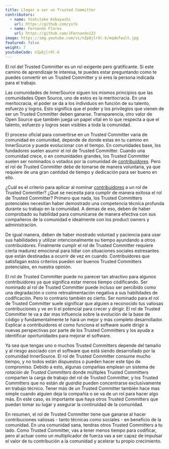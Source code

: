 ```yaml
---
title: Llegar a ser un Trusted Committer
contributors:
  - name: Yoshitake Kobayashi
    url: https://github.com/ystk
  - name: Fernando Flores
    url: https://github.com/JFernando122
image: https://img.youtube.com/vi/nZp8jlr9l-k/mqdefault.jpg
featured: false
weight: 7
youtubeCode: nZp8jlr9l-k
---
```

<div class="paragraph">
<p>El rol del Trusted Committer es un rol exigente pero gratificante.
Si este camino de aprendizaje te interesa, te puedes estar preguntando como te puedes convertir en un Trusted Committer y si eres la persona indicada para el trabajo.</p>
</div>
<div class="paragraph">
<p>Las comunidades de InnerSource siguen los mismos principios que las comunidades Open Source, uno de estos es la meritocracia.
En una meritocracia, el poder se da a los individuos en función de su talento, esfuerzo y logros.
Esto significa que el poder y los privilegios que vienen de ser un Trusted Committer deben ganarse.
Transparencia, otro valor de Open Source que también juega un papel vital en lo que respecta a que el talento, esfuerzo y logros sean visibles a toda la comunidad.</p>
</div>
<div class="paragraph">
<p>El proceso oficial para convertirse en un Trusted Committer varia de comunidad en comunidad,
depende de donde estas en tu camino en InnerSource y puede evolucionar con el tiempo.
En comunidades base, los fundadores suelen asumir el rol de Trusted Committer.
Cuando una comunidad crece, o en comunidades grandes, los Trusted Committer suelen ser nominados o votados por la comunidad de <a href="https://innersourcecommons.org/learn/learning-path/contributor">contribuidores</a>.
Pero el rol de Trusted Committer debe de tomarse de manera voluntaria, ya que requiere de una gran cantidad de tiempo y dedicación para ser bueno en ello.</p>
</div>
<div class="paragraph">
<p>¿Cuál es el criterio para aplicar al nominar <a href="https://innersourcecommons.org/learn/learning-path/contributor">contribuidores</a> a un rol de Trusted Committer?
¿Qué se necesita para cumplir de manera exitosa el rol de Trusted Committer?
Primero que nada, los Trusted Committers potenciales necesitan haber demostrado una competencia técnica profunda durante su trabajo en la comunidad.
A demas de eso, deben de haber comprobado su habilidad para comunicarse de manera efectiva con sus compañeros de la comunidad e idealmente con los product owners y administración.</p>
</div>
<div class="paragraph">
<p>De igual manera, deben de haber mostrado voluntad y paciencia para usar sus habilidades y utilizar intencionalmente su tiempo ayundando a otros contribuidores.
Finalmente cumplr el rol de Trusted Committer requiere cierta madurez emocional para lidiar con situaciones sociales estresantes
que están destinadas a ocurrir de vez en cuando.
Contribuidores que satisfagan estos criterios pueden ser buenos Trusted Committers potenciales, en nuestra opinión.</p>
</div>
<div class="paragraph">
<p>El rol de Trusted Committer puede no parecer tan atractivo para algunos contribuidores ya que significa estar menos tiempo códificando.
Ser nominado al rol de Trusted Committer puede incluso ser percibido como una degradación o como retroalimentación negativa a sus habilidades de codificación.
Pero lo contrario también es cierto.
Ser nominado para el rol de Trusted Committer suele significar que alguien a reconocido tus valiosas contribuciones y ve en ti el potencial para crecer y dirigir.
El rol de Trusted Committer te va a dar mas influencia sobre la evolución de la base de código y fundamentalmente te hará un mejor y más completo desarrollador.
Explicar a contribuidores el como funciona el software suele dirigir a nuevas perspectivas por parte de los Trusted Committers y los ayuda a identificar oportunidades para mejorar el software.</p>
</div>
<div class="paragraph">
<p>Ya sea que tengas uno o muchos Trusted Committers depende del tamaño y al riesgo asociado con el software que está siendo desarrollado por la comunidad InnerSource.
El rol de Trusted Committer consume mucho tiempo, y no todos están dispuestos o pueden hacer este tipo de compromiso.
Debido a esto, algunas compañias emplean un sistema de <em>rotación de Trusted Committers</em> donde múltiples Trusted Committers comparten la carga de trabajo del rol de Trusted Committer,
y los Trusted Committers que no están <em>de guardia</em> pueden concentrarse exclusivamente en trabajo técnico.
Tener más de un Trusted Committer también hace mas simple cuando alguien deja la compañia o se va de un rol para hacer algo más.
En este caso, es importante que haya otros Trusted Committers que puedan tomar su lugar y asegurar la continuidad de la comunidad.</p>
</div>
<div class="paragraph">
<p>En resumen, el rol de Trusted Committer tiene que ganarse al hacer contribuciones valiosas - tanto técnicas como sociales - en beneficio de la comunidad.
En una comunidad sana, tendras otros Trusted Committers a tu lado.
Como Trusted Committer, vas a tener menos tiempo para codificar, pero al actuar como un multiplicador de fuerza vas a ser capaz de impulsar el valor de tu contribución a la comunidad y acelerar tu propio crecimiento.</p>
</div>
<!--- This file autogenerated from https://github.com/InnerSourceCommons/InnerSourceLearningPath/blob/master/scripts -->